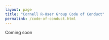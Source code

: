 ```yaml
---
layout: page
title: "Cornell R-User Group Code of Conduct"
permalink: /code-of-conduct.html
---
```


<article class="row" markdown="1">
<section class="small-12 large-8 columns page-content" markdown="1">

Coming soon

<!--
This is the code of conduct for Davis' R User's group, we will need to write out own

We are dedicated to providing a welcoming and supportive environment for all people, regardless of background or identity. However, we recognize that some groups in our community are subject to historical and ongoing discrimination, and may be vulnerable or disadvantaged. Membership in such a specific group can be on the basis of characteristics such as gender, sexual orientation, disability, physical appearance, body size, race, nationality, sex, color, ethnic or social origin, pregnancy, citizenship, familial status, veteran status, genetic information, religion or belief, political or any other opinion, membership of a national minority, property, birth, age, or choice of text editor. We do not tolerate harassment of participants on the basis of these categories, or for any other reason.

Harassment is any form of behavior intended to exclude, intimidate, or cause discomfort. Because we are a diverse community, we may have different ways of communicating and of understanding the intent behind actions. Therefore we have chosen to prohibit certain forms of behavior in our community, regardless of intent. Prohibited harassing behavior includes but is not limited to:

- written or verbal comments which have the effect of excluding people on the basis of membership of a specific group listed above
- causing someone to fear for their safety, such as through stalking, following, or intimidation the display of sexual or violent images
- unwelcome sexual attention
- nonconsensual or unwelcome physical contact
- sustained disruption of talks, events or communications
- incitement to violence, suicide, or self-harm
- continuing to initiate interaction (including photography or recording) with someone after being asked to stop
- publication of private communication without consent

Behaviour not explicitly mentioned above may still constitute harassment. The list above should not be taken as exhaustive but rather as a guide to make it easier to enrich all of us and the communities in which we participate.

All listserv or workgroup interactions should be professional regardless of location, thus harassment is prohibited whether it occurs on- or offline, and the same standards apply to both.

## **Enforcement**

Community members asked to stop any harassing behavior are expected to comply immediately, and enforcement of the Code of Conduct will be respectfully implemented.

The following steps may be taken depending on the behavior and occurrence:

- Verbal warning and discussion regarding behavior or action
- Temporary ban from posting on the email listserv
- Temporary ban from attending weekly D-RUG workgroup meetings
- Permanent ban from all D-RUG activities

## **Reporting**

If you are being harassed, notice that someone else is being harassed, or have any other concerns, the following options exist for communicating this:

- Contact any of the Current D-RUG Coordinators (listed [here](https://d-rug.github.io/))
- You may also contact the following resources, but be aware they are **_Mandatory Reporters_**:
  - Pamela, the [Data Lab Coordinator](https://datalab.ucdavis.edu/staff/)
  - The [UC Davis ombuds office](http://ombuds.ucdavis.edu/)

Thank you for helping make this a welcoming, friendly community for all.

## **Additional Resources**

For additional info or help specific to UC Davis, please check out this helpful flow chart made by Erin Flynn for the [Aggie Brickyard](https://aggiebrickyard.github.io/) (Vol III, 2016).

<iframe src="images/TAB_FQ2016_safe_space_flowchart.pdf" width="100%" height="500em"></iframe>

## **References**

This code of conduct is an adaptation of the one used by the Carpentries and is a modified version of that used by PyCon, which in turn is forked from a template written by the Ada Initiative and hosted on the Geek Feminism Wiki. Contributors to this document: Adam Obeng, Aleksandra Pawlik, Bill Mills, Carol Willing, Erin Becker, Hilmar Lapp, Kara Woo, Karin Lagesen, Pauline Barmby, Sheila Miguez, Simon Waldman, Tracy Teal.

For more information about the Code of Conduct related to Data Carpentry, please see their [website](http://www.datacarpentry.org/code-of-conduct/).

----

<a rel="license" href="http://creativecommons.org/licenses/by-sa/4.0/"><img alt="Creative Commons License" style="border-width:0" src="https://i.creativecommons.org/l/by-sa/4.0/88x31.png" /></a><br />This work is licensed under a <a rel="license" href="http://creativecommons.org/licenses/by-sa/4.0/">Creative Commons Attribution-ShareAlike 4.0 International License</a>.


</section>
</article>
-->